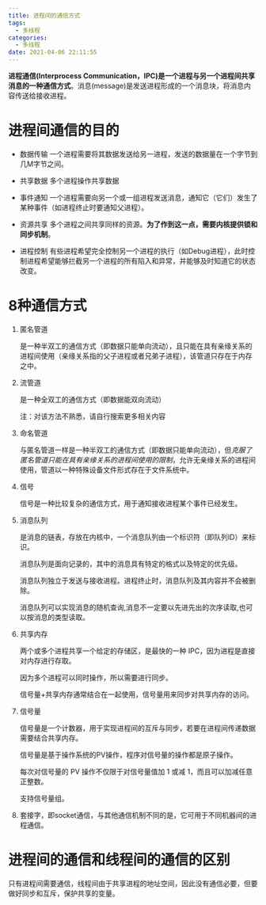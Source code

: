 ```yaml
---
title: 进程间的通信方式
tags:
  - 多线程
categories:
  - 多线程
date: 2021-04-06 22:11:55
---
```







**进程通信(Interprocess Communication，IPC)是一个进程与另一个进程间共享消息的一种通信方式**。消息(message)是发送进程形成的一个消息块，将消息内容传送给接收进程。



<!-- more -->



# 进程间通信的目的

* 数据传输
   一个进程需要将其数据发送给另一进程，发送的数据量在一个字节到几M字节之间。

* 共享数据
   多个进程操作共享数据

* 事件通知
   一个进程需要向另一个或一组进程发送消息，通知它（它们）发生了某种事件（如进程终止时要通知父进程）。

* 资源共享
   多个进程之间共享同样的资源。**为了作到这一点，需要内核提供锁和同步机制**。

* 进程控制
   有些进程希望完全控制另一个进程的执行（如Debug进程），此时控制进程希望能够拦截另一个进程的所有陷入和异常，并能够及时知道它的状态改变。



# 8种通信方式

1. 匿名管道

   是一种半双工的通信方式（即数据只能单向流动），且只能在具有亲缘关系的进程间使用（亲缘关系指的父子进程或者兄弟子进程），该管道只存在于内存之中。

2. 流管道

   是一种全双工的通信方式（即数据能双向流动）

   注：对该方法不熟悉，请自行搜索更多相关内容

3. 命名管道

   与匿名管道一样是一种半双工的通信方式（即数据只能单向流动），但*克服了匿名管道只能在具有亲缘关系的进程间使用的限制*，允许无亲缘关系的进程间使用，管道以一种特殊设备文件形式存在于文件系统中。

4. 信号

   信号是一种比较复杂的通信方式，用于通知接收进程某个事件已经发生。

5. 消息队列

   是消息的链表，存放在内核中，一个消息队列由一个标识符（即队列ID）来标识。

   消息队列是面向记录的，其中的消息具有特定的格式以及特定的优先级。

   消息队列独立于发送与接收进程。进程终止时，消息队列及其内容并不会被删除。

   消息队列可以实现消息的随机查询,消息不一定要以先进先出的次序读取,也可以按消息的类型读取。

6. 共享内存

   两个或多个进程共享一个给定的存储区，是最快的一种 IPC，因为进程是直接对内存进行存取。

   因为多个进程可以同时操作，所以需要进行同步。

   信号量+共享内存通常结合在一起使用，信号量用来同步对共享内存的访问。

7. 信号量

   信号量是一个计数器，用于实现进程间的互斥与同步，若要在进程间传递数据需要结合共享内存。

   信号量是基于操作系统的PV操作，程序对信号量的操作都是原子操作。

   每次对信号量的 PV 操作不仅限于对信号量值加 1 或减 1，而且可以加减任意正整数。

   支持信号量组。

8. 套接字，即socket通信，与其他通信机制不同的是，它可用于不同机器间的进程通信。



# 进程间的通信和线程间的通信的区别

只有进程间需要通信，线程间由于共享进程的地址空间，因此没有通信必要，但要做好同步和互斥，保护共享的变量。